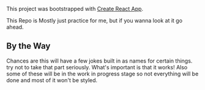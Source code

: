 This project was bootstrapped with [Create React App](https://github.com/facebook/create-react-app).

This Repo is Mostly just practice for me, but if you wanna look at it go ahead. 

## By the Way

Chances are this will have a few jokes built in as names for certain things. try not to take that part seriously.
What's important is that it works!
Also some of these will be in the work in progress stage so not everything will be done and most of it won't be styled.